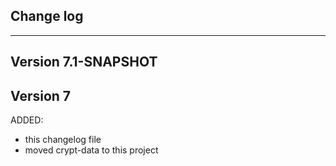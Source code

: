 ## Change log
----------------------

Version 7.1-SNAPSHOT
-------------


Version 7
-------------

ADDED:

- this changelog file
- moved crypt-data to this project